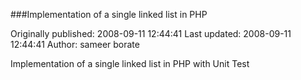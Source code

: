 ###Implementation of a single linked list in PHP

Originally published: 2008-09-11 12:44:41
Last updated: 2008-09-11 12:44:41
Author: sameer borate

Implementation of a single linked list in PHP with Unit Test